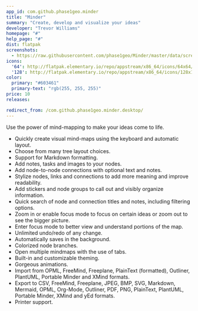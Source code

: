```yaml
---
app_id: com.github.phase1geo.minder
title: "Minder"
summary: "Create, develop and visualize your ideas"
developer: "Trevor Williams"
homepage: "#"
help_page: "#"
dist: flatpak
screenshots:
  - https://raw.githubusercontent.com/phase1geo/Minder/master/data/screenshots/screenshot-current-properties.png
icons:
  '64': http://flatpak.elementary.io/repo/appstream/x86_64/icons/64x64/com.github.phase1geo.minder.png
  '128': http://flatpak.elementary.io/repo/appstream/x86_64/icons/128x128/com.github.phase1geo.minder.png
color:
  primary: "#603461"
  primary-text: "rgb(255, 255, 255)"
price: 10
releases:

redirect_from: /com.github.phase1geo.minder.desktop/
---
```


<p>Use the power of mind-mapping to make your ideas come to life.</p>
<ul>
<li>Quickly create visual mind-maps using the keyboard and automatic layout.</li>
<li>Choose from many tree layout choices.</li>
<li>Support for Markdown formatting.</li>
<li>Add notes, tasks and images to your nodes.</li>
<li>Add node-to-node connections with optional text and notes.</li>
<li>Stylize nodes, links and connections to add more meaning and improve readability.</li>
<li>Add stickers and node groups to call out and visibly organize information.</li>
<li>Quick search of node and connection titles and notes, including filtering options.</li>
<li>Zoom in or enable focus mode to focus on certain ideas or zoom out to see the bigger picture.</li>
<li>Enter focus mode to better view and understand portions of the map.</li>
<li>Unlimited undo/redo of any change.</li>
<li>Automatically saves in the background.</li>
<li>Colorized node branches.</li>
<li>Open multiple mindmaps with the use of tabs.</li>
<li>Built-in and customizable theming.</li>
<li>Gorgeous animations.</li>
<li>Import from OPML, FreeMind, Freeplane, PlainText (formatted), Outliner, PlantUML, Portable Minder and XMind formats.</li>
<li>Export to CSV, FreeMind, Freeplane, JPEG, BMP, SVG, Markdown, Mermaid, OPML, Org-Mode, Outliner, PDF, PNG, PlainText, PlantUML, Portable Minder, XMind and yEd formats.</li>
<li>Printer support.</li>
</ul>
